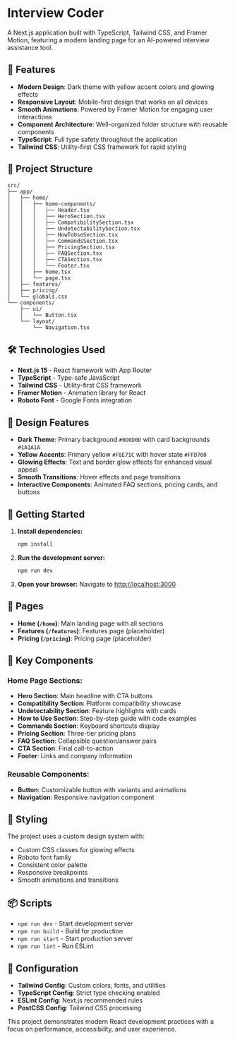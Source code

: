 # Interview Coder

A Next.js application built with TypeScript, Tailwind CSS, and Framer Motion, featuring a modern landing page for an AI-powered interview assistance tool.

## 🚀 Features

- **Modern Design**: Dark theme with yellow accent colors and glowing effects
- **Responsive Layout**: Mobile-first design that works on all devices
- **Smooth Animations**: Powered by Framer Motion for engaging user interactions
- **Component Architecture**: Well-organized folder structure with reusable components
- **TypeScript**: Full type safety throughout the application
- **Tailwind CSS**: Utility-first CSS framework for rapid styling

## 📁 Project Structure

```
src/
├── app/
│   ├── home/
│   │   ├── home-components/
│   │   │   ├── Header.tsx
│   │   │   ├── HeroSection.tsx
│   │   │   ├── CompatibilitySection.tsx
│   │   │   ├── UndetectabilitySection.tsx
│   │   │   ├── HowToUseSection.tsx
│   │   │   ├── CommandsSection.tsx
│   │   │   ├── PricingSection.tsx
│   │   │   ├── FAQSection.tsx
│   │   │   ├── CTASection.tsx
│   │   │   └── Footer.tsx
│   │   ├── home.tsx
│   │   └── page.tsx
│   ├── features/
│   ├── pricing/
│   └── globals.css
└── components/
    ├── ui/
    │   └── Button.tsx
    └── layout/
        └── Navigation.tsx
```

## 🛠️ Technologies Used

- **Next.js 15** - React framework with App Router
- **TypeScript** - Type-safe JavaScript
- **Tailwind CSS** - Utility-first CSS framework
- **Framer Motion** - Animation library for React
- **Roboto Font** - Google Fonts integration

## 🎨 Design Features

- **Dark Theme**: Primary background `#0D0D0D` with card backgrounds `#1A1A1A`
- **Yellow Accents**: Primary yellow `#F8E71C` with hover state `#FFD700`
- **Glowing Effects**: Text and border glow effects for enhanced visual appeal
- **Smooth Transitions**: Hover effects and page transitions
- **Interactive Components**: Animated FAQ sections, pricing cards, and buttons

## 🚀 Getting Started

1. **Install dependencies:**
   ```bash
   npm install
   ```

2. **Run the development server:**
   ```bash
   npm run dev
   ```

3. **Open your browser:**
   Navigate to [http://localhost:3000](http://localhost:3000)

## 📱 Pages

- **Home (`/home`)**: Main landing page with all sections
- **Features (`/features`)**: Features page (placeholder)
- **Pricing (`/pricing`)**: Pricing page (placeholder)

## 🎯 Key Components

### Home Page Sections:
- **Hero Section**: Main headline with CTA buttons
- **Compatibility Section**: Platform compatibility showcase
- **Undetectability Section**: Feature highlights with cards
- **How to Use Section**: Step-by-step guide with code examples
- **Commands Section**: Keyboard shortcuts display
- **Pricing Section**: Three-tier pricing plans
- **FAQ Section**: Collapsible question/answer pairs
- **CTA Section**: Final call-to-action
- **Footer**: Links and company information

### Reusable Components:
- **Button**: Customizable button with variants and animations
- **Navigation**: Responsive navigation component

## 🎨 Styling

The project uses a custom design system with:
- Custom CSS classes for glowing effects
- Roboto font family
- Consistent color palette
- Responsive breakpoints
- Smooth animations and transitions

## 📦 Scripts

- `npm run dev` - Start development server
- `npm run build` - Build for production
- `npm run start` - Start production server
- `npm run lint` - Run ESLint

## 🔧 Configuration

- **Tailwind Config**: Custom colors, fonts, and utilities
- **TypeScript Config**: Strict type checking enabled
- **ESLint Config**: Next.js recommended rules
- **PostCSS Config**: Tailwind CSS processing

This project demonstrates modern React development practices with a focus on performance, accessibility, and user experience.
